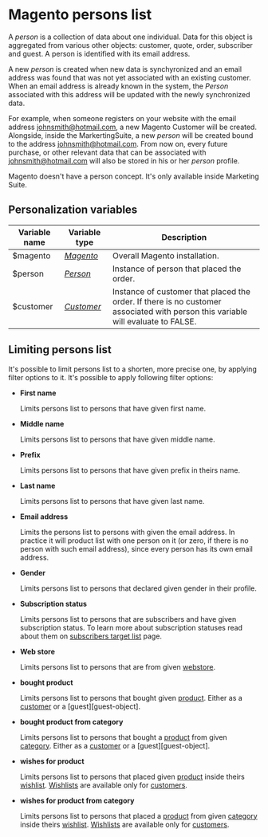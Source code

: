 # Magento persons list

A _person_ is a collection of data about one individual. Data for this object is aggregated 
from various other objects: customer, quote, order, subscriber and guest. A person is 
identified with its email address.  

A new _person_ is created when new data is synchyronized and an email address 
was found that was not yet associated with an existing customer. When an email 
address is already known in the system, the _Person_ associated with this address 
will be updated with the newly synchronized data.    

For example, when someone registers on your website with the email address johnsmith@hotmail.com, a new Magento Customer will be created. Alongside, inside the MarkertingSuite, a new 
_person_ will be created bound to the address johnsmith@hotmail.com. From now on, every future purchase, or other relevant data that can be associated with johnsmith@hotmail.com  will also be stored in his or her _person_ profile.    

Magento doesn't have a person concept. It's only available inside Marketing Suite.

## Personalization variables

| Variable name | Variable type                  | Description                                                                                                                      |
|---------------|--------------------------------|----------------------------------------------------------------------------------------------------------------------------------| 
| $magento      | _[Magento][magento-object]_    | Overall Magento installation.                                                                                                    |
| $person       | _[Person][person-object]_      | Instance of person that placed the order.                                                                                        |
| $customer     | _[Customer][customer-object]_  | Instance of customer that placed the order. If there is no customer associated with person this variable will evaluate to FALSE. |

## Limiting persons list

It's possible to limit persons list to a shorten, more precise one, by applying
filter options to it. It's possible to apply following filter options:

*  **First name**

   Limits persons list to persons that have given first name.

*  **Middle name**

   Limits persons list to persons that have given middle name.

*  **Prefix**

   Limits persons list to persons that have given prefix in theirs name.

*  **Last name**

   Limits persons list to persons that have given last name.

*  **Email address**

   Limits the persons list to persons with given the email address. In practice it will
   product list with one person on it (or zero, if there is no person with such
   email address), since every person has its own email address.

*  **Gender**

   Limits persons list to persons that declared given gender in their profile.

*  **Subscription status**

   Limits persons list to persons that are subscribers and have given subscription
   status. To learn more about subscription statuses read about them on [subscribers 
   target list][subscribers-target] page.

*  **Web store**

   Limits persons list to persons that are from given [webstore][webstore-object].

*  **bought product**

   Limits persons list to persons that bought given [product][product-object]. 
   Either as a [customer][customer-object] or a [guest][guest-object].

*  **bought product from category**

   Limits persons list to persons that bought a [product][product-object] 
   from given [category][category-object]. Either as a [customer][customer-object] 
   or a [guest][guest-object].

*  **wishes for product**

   Limits persons list to persons that placed given [product][product-object] 
   inside theirs [wishlist][wishlist-object]. [Wishlists][wishlist-object] 
   are available only for [customers][customer-object].

*  **wishes for product from category**

   Limits persons list to persons that placed a [product][product-object] 
   from given [category][category-object] inside theirs [wishlist][wishlist-object].
   [Wishlists][wishlist-object] are available only for [customers][customer-object].
   
[webstore-object]: ../../magento-integration/object/webstore
[product-object]: ../../magento-integration/object/product
[category-object]: ../../magento-integration/object/category
[wishlist-object]: ../../magento-integration/object/wishlist
[customer-object]: ../../magento-integration/object/customer
[person-object]: ../../magento-integration/object/person
[magento-object]: ../../magento-integration/object/magento
[subscribers-target]: ../../magento-integration/targets/subscribers

